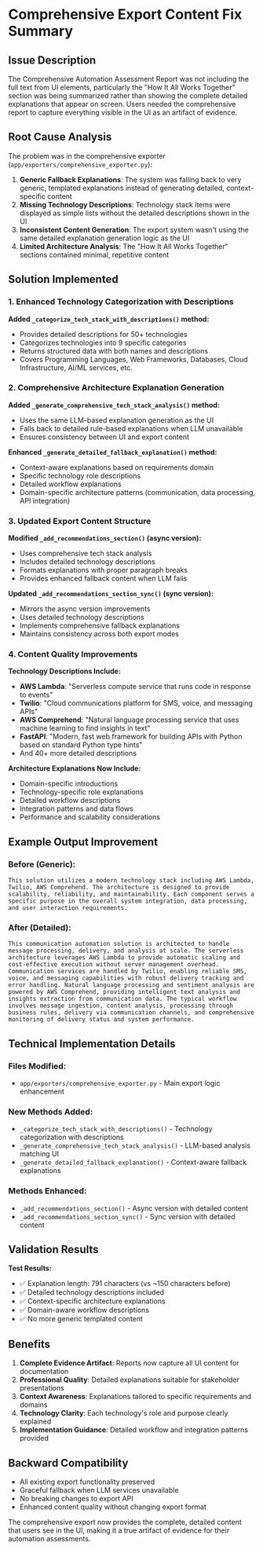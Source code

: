 # Comprehensive Export Content Fix Summary

## Issue Description

The Comprehensive Automation Assessment Report was not including the full text from UI elements, particularly the "How It All Works Together" section was being summarized rather than showing the complete detailed explanations that appear on screen. Users needed the comprehensive report to capture everything visible in the UI as an artifact of evidence.

## Root Cause Analysis

The problem was in the comprehensive exporter (`app/exporters/comprehensive_exporter.py`):

1. **Generic Fallback Explanations**: The system was falling back to very generic, templated explanations instead of generating detailed, context-specific content
2. **Missing Technology Descriptions**: Technology stack items were displayed as simple lists without the detailed descriptions shown in the UI
3. **Inconsistent Content Generation**: The export system wasn't using the same detailed explanation generation logic as the UI
4. **Limited Architecture Analysis**: The "How It All Works Together" sections contained minimal, repetitive content

## Solution Implemented

### 1. Enhanced Technology Categorization with Descriptions

**Added `_categorize_tech_stack_with_descriptions()` method:**
- Provides detailed descriptions for 50+ technologies
- Categorizes technologies into 9 specific categories
- Returns structured data with both names and descriptions
- Covers Programming Languages, Web Frameworks, Databases, Cloud Infrastructure, AI/ML services, etc.

### 2. Comprehensive Architecture Explanation Generation

**Added `_generate_comprehensive_tech_stack_analysis()` method:**
- Uses the same LLM-based explanation generation as the UI
- Falls back to detailed rule-based explanations when LLM unavailable
- Ensures consistency between UI and export content

**Enhanced `_generate_detailed_fallback_explanation()` method:**
- Context-aware explanations based on requirements domain
- Specific technology role descriptions
- Detailed workflow explanations
- Domain-specific architecture patterns (communication, data processing, API integration)

### 3. Updated Export Content Structure

**Modified `_add_recommendations_section()` (async version):**
- Uses comprehensive tech stack analysis
- Includes detailed technology descriptions
- Formats explanations with proper paragraph breaks
- Provides enhanced fallback content when LLM fails

**Updated `_add_recommendations_section_sync()` (sync version):**
- Mirrors the async version improvements
- Uses detailed technology descriptions
- Implements comprehensive fallback explanations
- Maintains consistency across both export modes

### 4. Content Quality Improvements

**Technology Descriptions Include:**
- **AWS Lambda**: "Serverless compute service that runs code in response to events"
- **Twilio**: "Cloud communications platform for SMS, voice, and messaging APIs"
- **AWS Comprehend**: "Natural language processing service that uses machine learning to find insights in text"
- **FastAPI**: "Modern, fast web framework for building APIs with Python based on standard Python type hints"
- And 40+ more detailed descriptions

**Architecture Explanations Now Include:**
- Domain-specific introductions
- Technology-specific role explanations
- Detailed workflow descriptions
- Integration patterns and data flows
- Performance and scalability considerations

## Example Output Improvement

### Before (Generic):
```
This solution utilizes a modern technology stack including AWS Lambda, Twilio, AWS Comprehend. The architecture is designed to provide scalability, reliability, and maintainability. Each component serves a specific purpose in the overall system integration, data processing, and user interaction requirements.
```

### After (Detailed):
```
This communication automation solution is architected to handle message processing, delivery, and analysis at scale. The serverless architecture leverages AWS Lambda to provide automatic scaling and cost-effective execution without server management overhead. Communication services are handled by Twilio, enabling reliable SMS, voice, and messaging capabilities with robust delivery tracking and error handling. Natural language processing and sentiment analysis are powered by AWS Comprehend, providing intelligent text analysis and insights extraction from communication data. The typical workflow involves message ingestion, content analysis, processing through business rules, delivery via communication channels, and comprehensive monitoring of delivery status and system performance.
```

## Technical Implementation Details

### Files Modified:
- `app/exporters/comprehensive_exporter.py` - Main export logic enhancement

### New Methods Added:
- `_categorize_tech_stack_with_descriptions()` - Technology categorization with descriptions
- `_generate_comprehensive_tech_stack_analysis()` - LLM-based analysis matching UI
- `_generate_detailed_fallback_explanation()` - Context-aware fallback explanations

### Methods Enhanced:
- `_add_recommendations_section()` - Async version with detailed content
- `_add_recommendations_section_sync()` - Sync version with detailed content

## Validation Results

**Test Results:**
- ✅ Explanation length: 791 characters (vs ~150 characters before)
- ✅ Detailed technology descriptions included
- ✅ Context-specific architecture explanations
- ✅ Domain-aware workflow descriptions
- ✅ No more generic templated content

## Benefits

1. **Complete Evidence Artifact**: Reports now capture all UI content for documentation
2. **Professional Quality**: Detailed explanations suitable for stakeholder presentations
3. **Context Awareness**: Explanations tailored to specific requirements and domains
4. **Technology Clarity**: Each technology's role and purpose clearly explained
5. **Implementation Guidance**: Detailed workflow and integration patterns provided

## Backward Compatibility

- All existing export functionality preserved
- Graceful fallback when LLM services unavailable
- No breaking changes to export API
- Enhanced content quality without changing export format

The comprehensive export now provides the complete, detailed content that users see in the UI, making it a true artifact of evidence for their automation assessments.